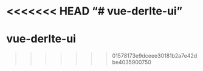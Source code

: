 <<<<<<< HEAD
“# vue-derlte-ui”
=======
# vue-derlte-ui
>>>>>>> 01578173e9dceee30181b2a7e42dbe4035900750
